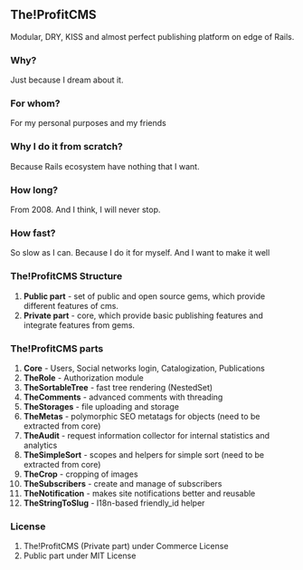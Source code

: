 ## The!ProfitCMS

Modular, DRY, KISS and almost perfect publishing platform on edge of Rails.

### Why?

Just because I dream about it.

### For whom?

For my personal purposes and my friends

### Why I do it from scratch?

Because Rails ecosystem have nothing that I want.

### How long?

From 2008. And I think, I will never stop.

### How fast?

So slow as I can. Because I do it for myself. And I want to make it well

### The!ProfitCMS Structure

1. **Public part** - set of public and open source gems, which provide different features of cms.
2. **Private part** - core, which provide basic publishing features and integrate features from gems.

### The!ProfitCMS parts

1. **Core** - Users, Social networks login, Catalogization, Publications
2. **TheRole** - Authorization module
3. **TheSortableTree** - fast tree rendering (NestedSet)
4. **TheComments** - advanced comments with threading
5. **TheStorages** - file uploading and storage
6. **TheMetas** - polymorphic SEO metatags for objects (need to be extracted from core)
7. **TheAudit** - request information collector for internal statistics and analytics
8. **TheSimpleSort** - scopes and helpers for simple sort (need to be extracted from core)
9. **TheCrop** - cropping of images
10. **TheSubscribers** - create and manage of subscribers
11. **TheNotification** - makes site notifications better and reusable
12. **TheStringToSlug** - I18n-based friendly_id helper

### License

1. The!ProfitCMS (Private part) under Commerce License
2. Public part under MIT License
